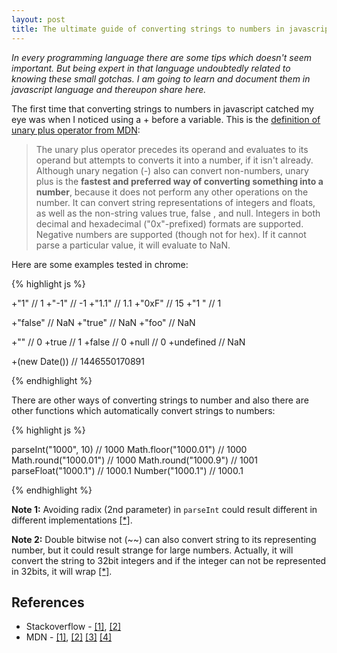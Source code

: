 ```yaml
---
layout: post
title: The ultimate guide of converting strings to numbers in javascript
---
```

*In every programming language there are some tips which doesn't seem 
important. But being expert in that language undoubtedly 
related to knowing these small gotchas. I am going to learn and 
document them in javascript language and thereupon share here.*

The first time that converting strings to numbers in javascript
 catched my eye was when I noticed using a + before a variable.
 This is the 
 [definition of unary plus operator from MDN](https://developer.mozilla.org/en-US/docs/Web/JavaScript/Reference/Operators/Arithmetic_Operators#Unary_plus_()):
> The unary plus operator precedes its operand and evaluates 
to its operand but attempts to converts it into a number, if it isn't 
already. Although unary negation (-) also can convert non-numbers, 
unary plus is the **fastest and preferred way of converting something
 into a number**, because it does not perform any other operations
  on the number. It can convert string representations of
   integers and floats, as well as the non-string values true, false
   , and null. Integers in both decimal and hexadecimal
    ("0x"-prefixed) formats are supported. Negative numbers
	 are supported (though not for hex). If it cannot parse a particular value, it will evaluate to NaN.

Here are some examples tested in chrome:

{% highlight js %}

+"1" // 1
+"-1" // -1
+"1.1" // 1.1
+"0xF" // 15
+"1 " // 1

+"false" // NaN
+"true" // NaN
+"foo" // NaN

+"" // 0
+true // 1
+false // 0
+null // 0
+undefined // NaN

+(new Date()) // 1446550170891

{% endhighlight %}

There are other ways of converting strings to number and also
there are other functions which automatically convert strings to
numbers:

{% highlight js %}

parseInt("1000", 10) // 1000
Math.floor("1000.01") // 1000
Math.round("1000.01") // 1000
Math.round("1000.9") // 1001
parseFloat("1000.1") // 1000.1
Number("1000.1") // 1000.1

{% endhighlight %}

**Note 1:** Avoiding radix (2nd parameter) in `parseInt` could result
different in different implementations [[*]](https://developer.mozilla.org/en-US/docs/Web/JavaScript/Reference/Global_Objects/parseInt).

**Note 2:** Double bitwise not (~~) can also convert string to its
representing number, but it could result strange for large numbers.
Actually, it will convert the string to 32bit integers and if the 
integer can not be represented in 32bits, it will wrap [[*]](http://stackoverflow.com/a/20513389/692422).

## References
* Stackoverflow - [[1]](http://stackoverflow.com/questions/1133770/how-do-i-convert-a-string-into-an-integer-in-javascript),
[[2]](http://stackoverflow.com/questions/221539/what-does-the-plus-sign-do-in-new-date)
* MDN - [[1]](https://developer.mozilla.org/en-US/docs/Web/JavaScript/Reference/Operators/Arithmetic_Operators),
[[2]](https://developer.mozilla.org/en-US/docs/Web/JavaScript/Reference/Global_Objects/parseInt)
[[3]](https://developer.mozilla.org/en-US/docs/Web/JavaScript/Reference/Global_Objects/Number)
[[4]](https://developer.mozilla.org/en-US/docs/Web/JavaScript/Data_structures#Number_type)